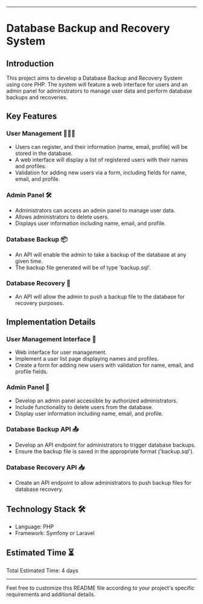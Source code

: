 
---

# Database Backup and Recovery System

## Introduction

This project aims to develop a Database Backup and Recovery System using core PHP. The system will feature a web interface for users and an admin panel for administrators to manage user data and perform database backups and recoveries.

## Key Features

### User Management 🧑‍🤝‍🧑

- Users can register, and their information (name, email, profile) will be stored in the database.
- A web interface will display a list of registered users with their names and profiles.
- Validation for adding new users via a form, including fields for name, email, and profile.

### Admin Panel 🛠️

- Administrators can access an admin panel to manage user data.
- Allows administrators to delete users.
- Displays user information including name, email, and profile.

### Database Backup 📦

- An API will enable the admin to take a backup of the database at any given time.
- The backup file generated will be of type 'backup.sql'.

### Database Recovery 🔧

- An API will allow the admin to push a backup file to the database for recovery purposes.

## Implementation Details

### User Management Interface 👥

- Web interface for user management.
- Implement a user list page displaying names and profiles.
- Create a form for adding new users with validation for name, email, and profile fields.

### Admin Panel 🚪

- Develop an admin panel accessible by authorized administrators.
- Include functionality to delete users from the database.
- Display user information including name, email, and profile.

### Database Backup API 📤

- Develop an API endpoint for administrators to trigger database backups.
- Ensure the backup file is saved in the appropriate format ('backup.sql').

### Database Recovery API 📥

- Create an API endpoint to allow administrators to push backup files for database recovery.

## Technology Stack 🛠️

- Language: PHP
- Framework: Symfony or Laravel

## Estimated Time ⏳

Total Estimated Time: 4 days

---

Feel free to customize this README file according to your project's specific requirements and additional details.
